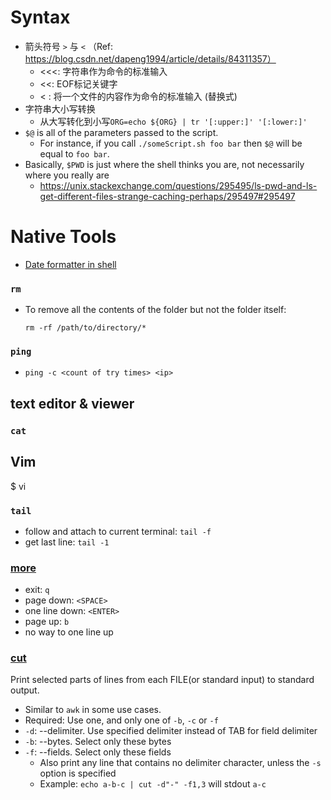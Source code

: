 # Syntax
- 箭头符号 `>` 与 `<` （Ref: https://blog.csdn.net/dapeng1994/article/details/84311357）
  - <<<: 字符串作为命令的标准输入
  - <<: EOF标记关键字
  - < : 将一个文件的内容作为命令的标准输入 (替换式)
- 字符串大小写转换
  - 从大写转化到小写`ORG=echo ${ORG} | tr '[:upper:]' '[:lower:]'`
- `$@` is all of the parameters passed to the script.
    - For instance, if you call `./someScript.sh foo bar` then `$@` will be equal to `foo bar`.
- Basically, `$PWD` is just where the shell thinks you are, not necessarily where you really are
  - https://unix.stackexchange.com/questions/295495/ls-pwd-and-ls-get-different-files-strange-caching-perhaps/295497#295497

# Native Tools
- [Date formatter in shell](https://www.cyberciti.biz/faq/linux-unix-formatting-dates-for-display/)
### `rm`
- To remove all the contents of the folder but not the folder itself:
  ```
  rm -rf /path/to/directory/*
  ```
### `ping`
- `ping -c <count of try times> <ip>`  

## text editor & viewer
### `cat`
## Vim
$ vi
### `tail`
- follow and attach to current terminal: `tail -f`
- get last line: `tail -1`

### [more](https://man7.org/linux/man-pages/man1/more.1.html)
- exit: `q`
- page down: `<SPACE>`
- one line down: `<ENTER>`
- page up: `b`
- no way to one line up


### [cut](https://man7.org/linux/man-pages/man1/cut.1.html)
Print selected parts of lines from each FILE(or standard input) to standard output.
- Similar to `awk` in some use cases.
- Required: Use one, and only one of `-b`, `-c` or `-f`
- `-d`: --delimiter. Use specified delimiter instead of TAB for field delimiter
- `-b`: --bytes. Select only these bytes
- `-f`: --fields. Select only these fields
  - Also print any line that contains no delimiter character, unless the `-s` option is specified
  - Example: `echo a-b-c | cut -d"-" -f1,3` will stdout `a-c`

